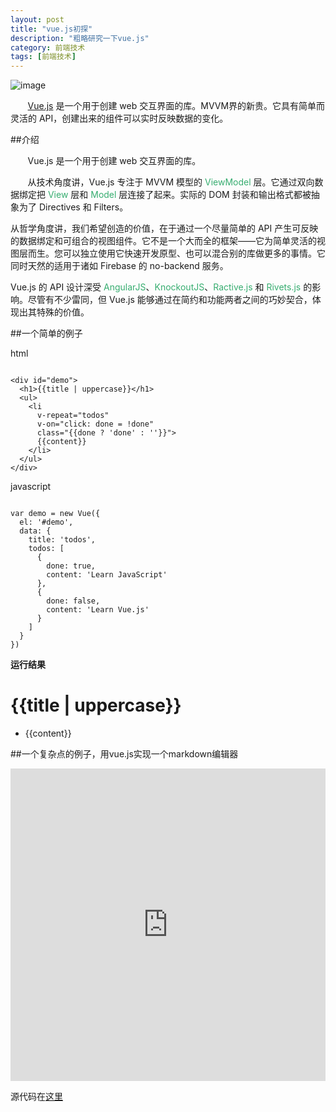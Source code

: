 ```yaml
---
layout: post
title: "vue.js初探"
description: "粗略研究一下vue.js"
category: 前端技术
tags: [前端技术]
---
```

<script src="http://sandbox.runjs.cn/uploads/rs/156/dz83mhq5/vue.min.js"></script>

![image](http://cn.vuejs.org/images/logo.png)

&#160; &#160; &#160; &#160;[Vue.js](http://vuejs.org/) 是一个用于创建 web 交互界面的库。MVVM界的新贵。它具有简单而灵活的 API，创建出来的组件可以实时反映数据的变化。

<!-- more -->

##介绍

&#160; &#160; &#160; &#160;Vue.js 是一个用于创建 web 交互界面的库。

&#160; &#160; &#160; &#160;从技术角度讲，Vue.js 专注于 MVVM 模型的 <font color="#37ad70">ViewModel</font> 层。它通过双向数据绑定把 <font color="#37ad70">View</font>  层和 <font color="#37ad70">Model</font> 层连接了起来。实际的 DOM 封装和输出格式都被抽象为了 Directives 和 Filters。

从哲学角度讲，我们希望创造的价值，在于通过一个尽量简单的 API 产生可反映的数据绑定和可组合的视图组件。它不是一个大而全的框架——它为简单灵活的视图层而生。您可以独立使用它快速开发原型、也可以混合别的库做更多的事情。它同时天然的适用于诸如 Firebase 的 no-backend 服务。

Vue.js 的 API 设计深受 <font color="#37ad70">AngularJS</font>、<font color="#37ad70">KnockoutJS</font>、<font color="#37ad70">Ractive.js</font> 和 <font color="#37ad70">Rivets.js</font> 的影响。尽管有不少雷同，但 Vue.js 能够通过在简约和功能两者之间的巧妙契合，体现出其特殊的价值。


##一个简单的例子

html
<pre><code>
&ltdiv id="demo">
  &lth1>{{title | uppercase}}&lt/h1>
  &ltul>
    &ltli
      v-repeat="todos"
      v-on="click: done = !done"
      class="{{done ? 'done' : ''}}">
      {{content}}
    &lt/li>
  &lt/ul>
&lt/div>
</code></pre>

javascript
<pre><code>
var demo = new Vue({
  el: '#demo',
  data: {
    title: 'todos',
    todos: [
      {
        done: true,
        content: 'Learn JavaScript'
      },
      {
        done: false,
        content: 'Learn Vue.js'
      }
    ]
  }
})
</code></pre>




<p><strong>运行结果</strong></p>
<p><div id="demo"><h1>&#123;&#123;title | uppercase&#125;&#125;</h1><ul><li v-repeat="todos" v-on="click: done = !done" class="&#123;&#123;done ? 'done' : ''&#125;&#125;">&#123;&#123;content&#125;&#125;</li></ul></div></p>
<script>
var demo = new Vue({
  el: '#demo',
  data: {
    title: 'todos',
    todos: [
      {
        done: true,
        content: 'Learn JavaScript'
      },
      {
        done: false,
        content: 'Learn Vue.js'
      }
    ]
  }
})
</script>

##一个复杂点的例子，用vue.js实现一个markdown编辑器


<iframe width="100%" height="500" src="http://sandbox.runjs.cn/show/9uynlslf" allowfullscreen="allowfullscreen" frameborder="0"></iframe>


源代码在[这里](http://runjs.cn/code/9uynlslf)